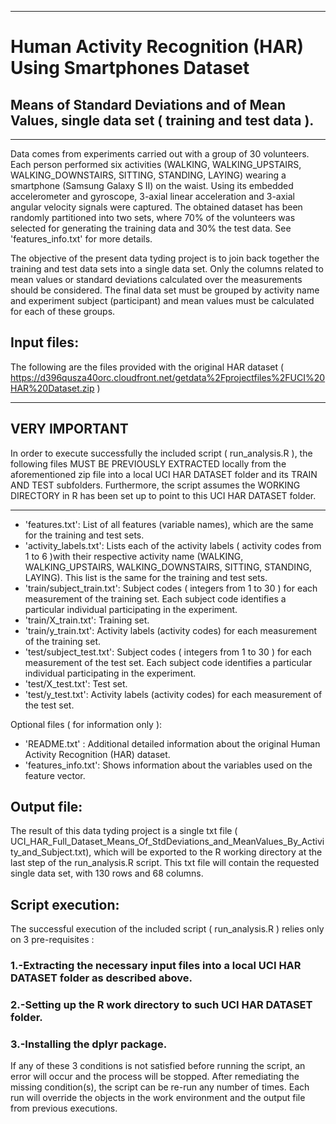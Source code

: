 ******************************************************************
# Human Activity Recognition (HAR) Using Smartphones Dataset
## Means of Standard Deviations and of Mean Values, single data set ( training and test data ).
******************************************************************
Data comes from experiments carried out with a group of 30 volunteers. Each person performed six activities (WALKING, WALKING_UPSTAIRS, WALKING_DOWNSTAIRS,
SITTING, STANDING, LAYING) wearing a smartphone (Samsung Galaxy S II) on the waist. Using its embedded accelerometer and gyroscope, 3-axial linear acceleration and 3-axial
angular velocity signals were captured. The obtained dataset has been randomly partitioned into two sets, 
where 70% of the volunteers was selected for generating the training data and 30% the test data. See 'features_info.txt' for more details.

The objective of the present data tyding project is to join back together the training and test data sets into a single data set.
Only the columns related to mean values or standard deviations calculated over the measurements should be considered.
The final data set must be grouped by activity name and experiment subject (participant) and mean values must be calculated for each of these groups.


## Input files:
The following are the files provided with the original HAR dataset ( https://d396qusza40orc.cloudfront.net/getdata%2Fprojectfiles%2FUCI%20HAR%20Dataset.zip )

*******************************************************************************************************************************
## VERY IMPORTANT 
In order to execute successfully the included script ( run_analysis.R ), the following files MUST BE PREVIOUSLY EXTRACTED locally from the
aforementioned zip file into a local UCI HAR DATASET folder and its TRAIN AND TEST subfolders.
Furthermore, the script assumes the WORKING DIRECTORY in R has been set up to point to this UCI HAR DATASET folder.
*******************************************************************************************************************************

- 'features.txt': List of all features (variable names), which are the same for the training and test sets.
- 'activity_labels.txt': Lists each of the activity labels ( activity codes from 1 to 6 )with their respective activity name (WALKING, WALKING_UPSTAIRS, WALKING_DOWNSTAIRS,
SITTING, STANDING, LAYING). This list is the same for the training and test sets.
- 'train/subject_train.txt': Subject codes ( integers from 1 to 30 ) for each measurement of the training set. Each subject code identifies a particular individual participating in the experiment.
- 'train/X_train.txt': Training set.
- 'train/y_train.txt': Activity labels (activity codes) for each measurement of the training set.
- 'test/subject_test.txt': Subject codes ( integers from 1 to 30 ) for each measurement of the test set. Each subject code identifies a particular individual participating in the experiment.
- 'test/X_test.txt': Test set.
- 'test/y_test.txt': Activity labels (activity codes) for each measurement of the test set.

Optional files ( for information only ):
- 'README.txt' : Additional detailed information about the original Human Activity Recognition (HAR) dataset.
- 'features_info.txt': Shows information about the variables used on the feature vector.

## Output file: 
The result of this data tyding project is a single txt file ( UCI_HAR_Full_Dataset_Means_Of_StdDeviations_and_MeanValues_By_Activity_and_Subject.txt),
which will be exported to the R working directory at the last step of the run_analysis.R script.
This txt file will contain the requested single data set, with 130 rows and 68 columns.

## Script execution:
The successful execution of the included script ( run_analysis.R ) relies only on 3 pre-requisites :
### 1.-Extracting the necessary input files into a local UCI HAR DATASET folder as described above.
### 2.-Setting up the R work directory to such UCI HAR DATASET folder.
### 3.-Installing the dplyr package.
If any of these 3 conditions is not satisfied before running the script, an error will occur and the process will be stopped. 
After remediating the missing condition(s), the script can be re-run any number of times. 
Each run will override the objects in the work environment and the output file from previous executions.


